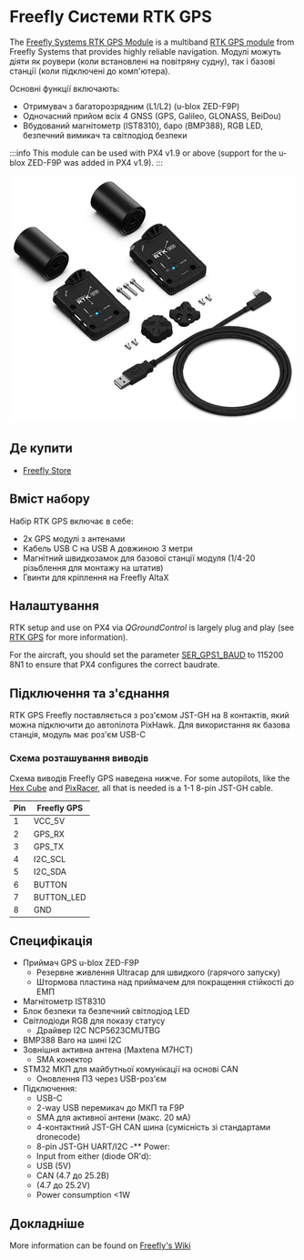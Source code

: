 # Freefly Системи RTK GPS

The [Freefly Systems RTK GPS Module](https://store.freeflysystems.com/products/rtk-gps-ground-station) is a multiband [RTK GPS module](../gps_compass/rtk_gps.md) from Freefly Systems that provides highly reliable navigation.
Модулі можуть діяти як роувери (коли встановлені на повітряну судну), так і базові станції (коли підключені до комп'ютера).

Основні функції включають:

- Отримувач з багаторозрядним (L1/L2) (u-blox ZED-F9P)
- Одночасний прийом всіх 4 GNSS (GPS, Galileo, GLONASS, BeiDou)
- Вбудований магнітометр (IST8310), баро (BMP388), RGB LED, безпечний вимикач та світлодіод безпеки

:::info
This module can be used with PX4 v1.9 or above (support for the u-blox ZED-F9P was added in PX4 v1.9).
:::

![FreeFly GPS Module](../../assets/hardware/gps/freefly_gps_module.jpg)

## Де купити

- [Freefly Store](https://store.freeflysystems.com/products/rtk-gps-ground-station)

## Вміст набору

Набір RTK GPS включає в себе:

- 2x GPS модулі з антенами
- Кабель USB C на USB A довжиною 3 метри
- Магнітний швидкозамок для базової станції модуля (1/4-20 різьблення для монтажу на штатив)
- Гвинти для кріплення на Freefly AltaX

## Налаштування

RTK setup and use on PX4 via _QGroundControl_ is largely plug and play (see [RTK GPS](../gps_compass/rtk_gps.md) for more information).

For the aircraft, you should set the parameter [SER_GPS1_BAUD](../advanced_config/parameter_reference.md#SER_GPS1_BAUD) to 115200 8N1 to ensure that PX4 configures the correct baudrate.

## Підключення та з'єднання

RTK GPS Freefly поставляється з роз'ємом JST-GH на 8 контактів, який можна підключити до автопілота PixHawk.
Для використання як базова станція, модуль має роз'єм USB-C

### Схема розташування виводів

Схема виводів Freefly GPS наведена нижче.
For some autopilots, like the [Hex Cube](../flight_controller/pixhawk-2.md) and [PixRacer](../flight_controller/pixracer.md), all that is needed is a 1-1 8-pin JST-GH cable.

| Pin | Freefly GPS                     |
| --- | ------------------------------- |
| 1   | VCC_5V     |
| 2   | GPS_RX     |
| 3   | GPS_TX     |
| 4   | I2C_SCL    |
| 5   | I2C_SDA    |
| 6   | BUTTON                          |
| 7   | BUTTON_LED |
| 8   | GND                             |

## Специфікація

- Приймач GPS u-blox ZED-F9P
  - Резервне живлення Ultracap для швидкого (гарячого запуску)
  - Штормова пластина над приймачем для покращення стійкості до ЕМП
- Магнітометр IST8310
- Блок безпеки та безпечний світлодіод LED
- Світлодіоди RGB для показу статусу
  - Драйвер I2C NCP5623CMUTBG
- BMP388 Baro на шині I2C
- Зовнішня активна антена (Maxtena M7HCT)
  - SMA конектор
- STM32 МКП для майбутньої комунікації на основі CAN
  - Оновлення ПЗ через USB-роз'єм
- Підключення:
  - USB-C
  - 2-way USB перемикач до МКП та F9P
  - SMA для активної антени (макс. 20 мА)
  - 4-контактний JST-GH CAN шина (сумісність зі стандартами dronecode)
  - 8-pin JST-GH UART/I2C
    -\*\* Power:
  - Input from either (diode OR'd):
  - USB (5V)
  - CAN (4.7 до 25.2В)
  - (4.7 до 25.2V)
  - Power consumption <1W

## Докладніше

More information can be found on [Freefly's Wiki](https://freefly.gitbook.io/freefly-public/products/rtk-gps)
